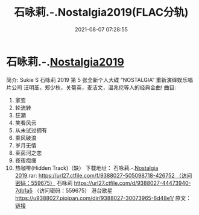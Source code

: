 ﻿---
title: 石咏莉.-.Nostalgia2019(FLAC分轨)
date: 2021-08-07 07:28:55
categories: APE、FLAC、MP3
tags: 华语中文
---
# 石咏莉.-.[Nostalgia2019](FLAC分轨)

简介:
Sukie S 石咏莉 2019 第 5 张全新个人大碟 “NOSTALGIA”
重新演绎娱乐唱片公司 汪明荃，郑少秋，关菊英，麦洁文，温兆伦等人的经典金曲!
曲目:
01. 家变
02. 轮流转
03. 狂潮
04. 笑看风云
05. 从未试过拥有
06. 乘风破浪
07. 岁月无情
08. 莱茵河之恋
09. 夜夜痴缠
10. 热咖啡(Hidden Track)（缺）
下载地址：
石咏莉.-.[Nostalgia 2019](FLAC分轨).rar: https://url27.ctfile.com/f/9388027-505098718-426752 （访问密码：559675）
石咏莉
https://url27.ctfile.com/d/9388027-44473940-7db1a5
（访问密码：559675）
港台歌星
https://u9388027.pipipan.com/dir/9388027-30073965-6d48e1/
原文：[链接](https://blog.sina.com.cn/s/blog_1647c7e7601030t8g.html)